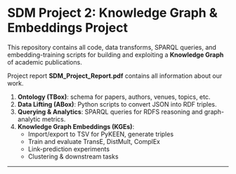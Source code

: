 # SDM Project 2: Knowledge Graph & Embeddings Project

This repository contains all code, data transforms, SPARQL queries, and embedding-training scripts for building and exploiting a **Knowledge Graph** of academic publications.  

Project report **SDM_Project_Report.pdf** contains all information about our work.

1. **Ontology (TBox)**: schema for papers, authors, venues, topics, etc.  
2. **Data Lifting (ABox)**: Python scripts to convert JSON into RDF triples.  
3. **Querying & Analytics**: SPARQL queries for RDFS reasoning and graph-analytic metrics.  
4. **Knowledge Graph Embeddings (KGEs)**:  
   - Import/export to TSV for PyKEEN, generate triples  
   - Train and evaluate TransE, DistMult, ComplEx  
   - Link-prediction experiments  
   - Clustering & downstream tasks
  
---
